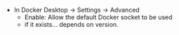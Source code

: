 - In Docker Desktop -> Settings -> Advanced
  - Enable: Allow the default Docker socket to be used
  - if it exists... depends on version.


